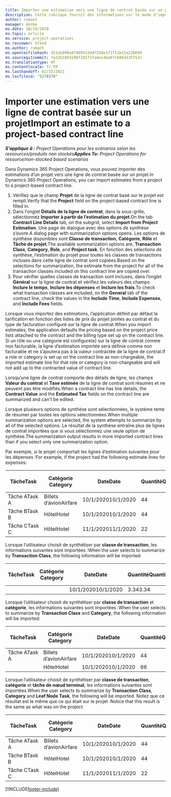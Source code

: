 ```yaml
---
title: Importer une estimation vers une ligne de contrat basée sur un projet
description: Cette rubrique fournit des informations sur le mode d’importation des estimations à partir d’un projet vers une ligne du contrat.
author: rumant
manager: Annbe
ms.date: 10/19/2020
ms.topic: article
ms.service: project-operations
ms.reviewer: kfend
ms.author: rumant
ms.openlocfilehash: d51eb890a4744051ddd7268e1f1f11b15a23b609
ms.sourcegitcommit: fa32b1893286f20271fa4ec4be8fc68bd135f53c
ms.translationtype: HT
ms.contentlocale: fr-FR
ms.lasthandoff: 02/15/2021
ms.locfileid: "5278370"
---
```

# <a name="import-an-estimate-to-a-project-based-contract-line"></a><span data-ttu-id="a1378-103">Importer une estimation vers une ligne de contrat basée sur un projet</span><span class="sxs-lookup"><span data-stu-id="a1378-103">Import an estimate to a project-based contract line</span></span>

<span data-ttu-id="a1378-104">_**S’applique à :** Project Operations pour les scénarios selon les ressources/produits non stockés_</span><span class="sxs-lookup"><span data-stu-id="a1378-104">_**Applies To:** Project Operations for resource/non-stocked based scenarios_</span></span>

<span data-ttu-id="a1378-105">Dans Dynamics 365 Project Operations, vous pouvez importer des estimations d’un projet vers une ligne de contrat basée sur un projet.</span><span class="sxs-lookup"><span data-stu-id="a1378-105">In Dynamics 365 Project Operations, you can import estimates from a project to a project-based contract line.</span></span>

1. <span data-ttu-id="a1378-106">Vérifiez que le champ **Projet** de la ligne de contrat basé sur le projet est rempli.</span><span class="sxs-lookup"><span data-stu-id="a1378-106">Verify that the **Project** field on the project-based contract line is filled in.</span></span>
2. <span data-ttu-id="a1378-107">Dans l’onglet **Détails de la ligne de contrat**, dans la sous-grille, sélectionnez **Importer à partir de l’estimation du projet**.</span><span class="sxs-lookup"><span data-stu-id="a1378-107">On the tab **Contract Line Details** tab, on the subgrid, select **Import from Project Estimation**.</span></span> <span data-ttu-id="a1378-108">Une page de dialogue avec des options de synthèse s’ouvre.</span><span class="sxs-lookup"><span data-stu-id="a1378-108">A dialog page with summarization options opens.</span></span> <span data-ttu-id="a1378-109">Les options de synthèse disponibles sont **Classe de transaction**, **Catégorie**, **Rôle** et **Tâche de projet**.</span><span class="sxs-lookup"><span data-stu-id="a1378-109">The available summarization options are, **Transaction Class**, **Category**, **Role**, and **Project task**.</span></span> <span data-ttu-id="a1378-110">En fonction des sélections de synthèse, l’estimation du projet pour toutes les classes de transactions incluses dans cette ligne de contrat sont copiées.</span><span class="sxs-lookup"><span data-stu-id="a1378-110">Based on the selections for summarization, the estimate from the project for all of the transaction classes included on this contract line are copied over.</span></span> 
3. <span data-ttu-id="a1378-111">Pour vérifier quelles classes de transaction sont incluses, dans l’onglet **Général** sur la ligne de contrat et vérifiez les valeurs des champs **Inclure le temps**, **Inclure les dépenses** et **Inclure les frais**.</span><span class="sxs-lookup"><span data-stu-id="a1378-111">To check what transaction classes are included, on the **General** tab of the contract line, check the values in the **Include Time**, **Include Expenses**, and **Include Fees** fields.</span></span>

<span data-ttu-id="a1378-112">Lorsque vous importez des estimations, l’application définit par défaut la tarification en fonction des listes de prix du projet jointes au contrat et du type de facturation configuré sur la ligne de contrat.</span><span class="sxs-lookup"><span data-stu-id="a1378-112">When you import estimates, the application defaults the pricing based on the project price lists attached to the contract and the billing type set up on the contract line.</span></span> <span data-ttu-id="a1378-113">Si un rôle ou une catégorie est configuré(e) sur la ligne de contrat comme non facturable, la ligne d’estimation importée sera définie comme non facturable et ne s’ajoutera pas à la valeur contractée de la ligne de contrat.</span><span class="sxs-lookup"><span data-stu-id="a1378-113">If a role or category is set up on the contract line as non-chargeable, the imported estimate line for that role or category is non-chargeable and will not add up to the contracted value of contract line.</span></span>

<span data-ttu-id="a1378-114">Lorsqu’une ligne de contrat comporte des détails de ligne, les champs **Valeur du contrat** et **Taxe estimée** de la ligne de contrat sont résumés et ne peuvent pas être modifiés.</span><span class="sxs-lookup"><span data-stu-id="a1378-114">When a contract line has line details, the **Contract Value** and the **Estimated Tax** fields on the contract line are summarized and can't be edited.</span></span>

<span data-ttu-id="a1378-115">Lorsque plusieurs options de synthèse sont sélectionnées, le système tente de résumer par toutes les options sélectionnées.</span><span class="sxs-lookup"><span data-stu-id="a1378-115">When multiple summarization options are selected, the system attempts to summarize by all of the selected options.</span></span> <span data-ttu-id="a1378-116">Le résultat de la synthèse entraîne plus de lignes de contrat importées que si vous sélectionnez une seule option de synthèse.</span><span class="sxs-lookup"><span data-stu-id="a1378-116">The summarization output results in more imported contract lines than if you select only one summarization option.</span></span>

<span data-ttu-id="a1378-117">Par exemple, si le projet comportait les lignes d’estimation suivantes pour les dépenses :</span><span class="sxs-lookup"><span data-stu-id="a1378-117">For example, if the project had the following estimate lines for expenses:</span></span>

| <span data-ttu-id="a1378-118">Tâche</span><span class="sxs-lookup"><span data-stu-id="a1378-118">Task</span></span> | <span data-ttu-id="a1378-119">Catégorie </span><span class="sxs-lookup"><span data-stu-id="a1378-119">Category</span></span> | <span data-ttu-id="a1378-120">Date</span><span class="sxs-lookup"><span data-stu-id="a1378-120">Date</span></span> | <span data-ttu-id="a1378-121">Quantité</span><span class="sxs-lookup"><span data-stu-id="a1378-121">Quantity</span></span> | <span data-ttu-id="a1378-122">Prix unitaire</span><span class="sxs-lookup"><span data-stu-id="a1378-122">Unit price</span></span> | <span data-ttu-id="a1378-123">Montant</span><span class="sxs-lookup"><span data-stu-id="a1378-123">Amount</span></span> |
| --- | --- | --- | --- | --- | --- |
| <span data-ttu-id="a1378-124">Tâche A</span><span class="sxs-lookup"><span data-stu-id="a1378-124">Task A</span></span> | <span data-ttu-id="a1378-125">Billets d’avion</span><span class="sxs-lookup"><span data-stu-id="a1378-125">Airfare</span></span> | <span data-ttu-id="a1378-126">10/1/2020</span><span class="sxs-lookup"><span data-stu-id="a1378-126">10/1/2020</span></span> | <span data-ttu-id="a1378-127">4</span><span class="sxs-lookup"><span data-stu-id="a1378-127">4</span></span> | <span data-ttu-id="a1378-128">400</span><span class="sxs-lookup"><span data-stu-id="a1378-128">400</span></span> | <span data-ttu-id="a1378-129">1600</span><span class="sxs-lookup"><span data-stu-id="a1378-129">1600</span></span> |
| <span data-ttu-id="a1378-130">Tâche B</span><span class="sxs-lookup"><span data-stu-id="a1378-130">Task B</span></span> | <span data-ttu-id="a1378-131">Hôtel</span><span class="sxs-lookup"><span data-stu-id="a1378-131">Hotel</span></span> | <span data-ttu-id="a1378-132">10/1/2020</span><span class="sxs-lookup"><span data-stu-id="a1378-132">10/1/2020</span></span> | <span data-ttu-id="a1378-133">4</span><span class="sxs-lookup"><span data-stu-id="a1378-133">4</span></span> | <span data-ttu-id="a1378-134">200</span><span class="sxs-lookup"><span data-stu-id="a1378-134">200</span></span> | <span data-ttu-id="a1378-135">800</span><span class="sxs-lookup"><span data-stu-id="a1378-135">800</span></span> |
| <span data-ttu-id="a1378-136">Tâche C</span><span class="sxs-lookup"><span data-stu-id="a1378-136">Task C</span></span> | <span data-ttu-id="a1378-137">Hôtel</span><span class="sxs-lookup"><span data-stu-id="a1378-137">Hotel</span></span> | <span data-ttu-id="a1378-138">11/1/2020</span><span class="sxs-lookup"><span data-stu-id="a1378-138">11/1/2020</span></span> | <span data-ttu-id="a1378-139">2</span><span class="sxs-lookup"><span data-stu-id="a1378-139">2</span></span> | <span data-ttu-id="a1378-140">200</span><span class="sxs-lookup"><span data-stu-id="a1378-140">200</span></span> | <span data-ttu-id="a1378-141">400</span><span class="sxs-lookup"><span data-stu-id="a1378-141">400</span></span> |

<span data-ttu-id="a1378-142">Lorsque l’utilisateur choisit de synthétiser par **classe de transaction**, les informations suivantes sont importées :</span><span class="sxs-lookup"><span data-stu-id="a1378-142">When the user selects to summarize by **Transaction Class**, the following information will be imported:</span></span>

| <span data-ttu-id="a1378-143">Tâche</span><span class="sxs-lookup"><span data-stu-id="a1378-143">Task</span></span> | <span data-ttu-id="a1378-144">Catégorie </span><span class="sxs-lookup"><span data-stu-id="a1378-144">Category</span></span> | <span data-ttu-id="a1378-145">Date</span><span class="sxs-lookup"><span data-stu-id="a1378-145">Date</span></span> | <span data-ttu-id="a1378-146">Quantité</span><span class="sxs-lookup"><span data-stu-id="a1378-146">Quantity</span></span> | <span data-ttu-id="a1378-147">Prix unitaire</span><span class="sxs-lookup"><span data-stu-id="a1378-147">Unit price</span></span> | <span data-ttu-id="a1378-148">Montant</span><span class="sxs-lookup"><span data-stu-id="a1378-148">Amount</span></span> |
| --- | --- | --- | --- | --- | --- |
| &nbsp;  | &nbsp;  | <span data-ttu-id="a1378-149">10/1/2020</span><span class="sxs-lookup"><span data-stu-id="a1378-149">10/1/2020</span></span> | <span data-ttu-id="a1378-150">3.34</span><span class="sxs-lookup"><span data-stu-id="a1378-150">3.34</span></span> | <span data-ttu-id="a1378-151">840</span><span class="sxs-lookup"><span data-stu-id="a1378-151">840</span></span> | <span data-ttu-id="a1378-152">2800</span><span class="sxs-lookup"><span data-stu-id="a1378-152">2800</span></span> |

<span data-ttu-id="a1378-153">Lorsque l’utilisateur choisit de synthétiser par **classe de transaction** et **catégorie**, les informations suivantes sont importées :</span><span class="sxs-lookup"><span data-stu-id="a1378-153">When the user selects to summarize by **Transaction Class** and **Category**, the following information will be imported:</span></span>

| <span data-ttu-id="a1378-154">Tâche</span><span class="sxs-lookup"><span data-stu-id="a1378-154">Task</span></span> | <span data-ttu-id="a1378-155">Catégorie </span><span class="sxs-lookup"><span data-stu-id="a1378-155">Category</span></span> | <span data-ttu-id="a1378-156">Date</span><span class="sxs-lookup"><span data-stu-id="a1378-156">Date</span></span> | <span data-ttu-id="a1378-157">Quantité</span><span class="sxs-lookup"><span data-stu-id="a1378-157">Quantity</span></span> | <span data-ttu-id="a1378-158">Prix unitaire</span><span class="sxs-lookup"><span data-stu-id="a1378-158">Unit price</span></span> | <span data-ttu-id="a1378-159">Montant</span><span class="sxs-lookup"><span data-stu-id="a1378-159">Amount</span></span> |
| --- | --- | --- | --- | --- | --- |
| <span data-ttu-id="a1378-160">Tâche A</span><span class="sxs-lookup"><span data-stu-id="a1378-160">Task A</span></span> | <span data-ttu-id="a1378-161">Billets d’avion</span><span class="sxs-lookup"><span data-stu-id="a1378-161">Airfare</span></span> | <span data-ttu-id="a1378-162">10/1/2020</span><span class="sxs-lookup"><span data-stu-id="a1378-162">10/1/2020</span></span> | <span data-ttu-id="a1378-163">4</span><span class="sxs-lookup"><span data-stu-id="a1378-163">4</span></span> | <span data-ttu-id="a1378-164">400</span><span class="sxs-lookup"><span data-stu-id="a1378-164">400</span></span> | <span data-ttu-id="a1378-165">1600</span><span class="sxs-lookup"><span data-stu-id="a1378-165">1600</span></span> |
| &nbsp;  | <span data-ttu-id="a1378-166">Hôtel</span><span class="sxs-lookup"><span data-stu-id="a1378-166">Hotel</span></span> | <span data-ttu-id="a1378-167">10/1/2020</span><span class="sxs-lookup"><span data-stu-id="a1378-167">10/1/2020</span></span> | <span data-ttu-id="a1378-168">6</span><span class="sxs-lookup"><span data-stu-id="a1378-168">6</span></span> | <span data-ttu-id="a1378-169">200</span><span class="sxs-lookup"><span data-stu-id="a1378-169">200</span></span> | <span data-ttu-id="a1378-170">1200</span><span class="sxs-lookup"><span data-stu-id="a1378-170">1200</span></span> |

<span data-ttu-id="a1378-171">Lorsque l’utilisateur choisit de synthétiser par **classe de transaction**, **catégorie** et **tâche de nœud terminal**, les informations suivantes sont importées.</span><span class="sxs-lookup"><span data-stu-id="a1378-171">When the user selects to summarize by **Transaction Class**, **Category** and **Leaf Node Task**, the following will be imported.</span></span> <span data-ttu-id="a1378-172">Notez que ce résultat est le même que ce qui était sur le projet :</span><span class="sxs-lookup"><span data-stu-id="a1378-172">Notice that this result is the same as what was on the project:</span></span>

| <span data-ttu-id="a1378-173">Tâche</span><span class="sxs-lookup"><span data-stu-id="a1378-173">Task</span></span> | <span data-ttu-id="a1378-174">Catégorie </span><span class="sxs-lookup"><span data-stu-id="a1378-174">Category</span></span> | <span data-ttu-id="a1378-175">Date</span><span class="sxs-lookup"><span data-stu-id="a1378-175">Date</span></span> | <span data-ttu-id="a1378-176">Quantité</span><span class="sxs-lookup"><span data-stu-id="a1378-176">Quantity</span></span> | <span data-ttu-id="a1378-177">Prix unitaire</span><span class="sxs-lookup"><span data-stu-id="a1378-177">Unit price</span></span> | <span data-ttu-id="a1378-178">Montant</span><span class="sxs-lookup"><span data-stu-id="a1378-178">Amount</span></span> |
| --- | --- | --- | --- | --- | --- |
| <span data-ttu-id="a1378-179">Tâche A</span><span class="sxs-lookup"><span data-stu-id="a1378-179">Task A</span></span> | <span data-ttu-id="a1378-180">Billets d’avion</span><span class="sxs-lookup"><span data-stu-id="a1378-180">Airfare</span></span> | <span data-ttu-id="a1378-181">10/1/2020</span><span class="sxs-lookup"><span data-stu-id="a1378-181">10/1/2020</span></span> | <span data-ttu-id="a1378-182">4</span><span class="sxs-lookup"><span data-stu-id="a1378-182">4</span></span> | <span data-ttu-id="a1378-183">400</span><span class="sxs-lookup"><span data-stu-id="a1378-183">400</span></span> | <span data-ttu-id="a1378-184">1600</span><span class="sxs-lookup"><span data-stu-id="a1378-184">1600</span></span> |
| <span data-ttu-id="a1378-185">Tâche B</span><span class="sxs-lookup"><span data-stu-id="a1378-185">Task B</span></span> | <span data-ttu-id="a1378-186">Hôtel</span><span class="sxs-lookup"><span data-stu-id="a1378-186">Hotel</span></span> | <span data-ttu-id="a1378-187">10/1/2020</span><span class="sxs-lookup"><span data-stu-id="a1378-187">10/1/2020</span></span> | <span data-ttu-id="a1378-188">4</span><span class="sxs-lookup"><span data-stu-id="a1378-188">4</span></span> | <span data-ttu-id="a1378-189">200</span><span class="sxs-lookup"><span data-stu-id="a1378-189">200</span></span> | <span data-ttu-id="a1378-190">800</span><span class="sxs-lookup"><span data-stu-id="a1378-190">800</span></span> |
| <span data-ttu-id="a1378-191">Tâche C</span><span class="sxs-lookup"><span data-stu-id="a1378-191">Task C</span></span> | <span data-ttu-id="a1378-192">Hôtel</span><span class="sxs-lookup"><span data-stu-id="a1378-192">Hotel</span></span> | <span data-ttu-id="a1378-193">11/1/2020</span><span class="sxs-lookup"><span data-stu-id="a1378-193">11/1/2020</span></span> | <span data-ttu-id="a1378-194">2</span><span class="sxs-lookup"><span data-stu-id="a1378-194">2</span></span> | <span data-ttu-id="a1378-195">200</span><span class="sxs-lookup"><span data-stu-id="a1378-195">200</span></span> | <span data-ttu-id="a1378-196">400</span><span class="sxs-lookup"><span data-stu-id="a1378-196">400</span></span> |


[!INCLUDE[footer-include](../includes/footer-banner.md)]